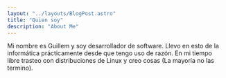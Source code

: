 ```yaml
---
layout: "../layouts/BlogPost.astro"
title: "Quien soy"
description: "About Me"
---
```

 
Mi nombre es Guillem y soy desarrollador de software. Llevo en esto de la informática prácticamente desde que tengo uso de razón. En mi tiempo libre trasteo con distribuciones de Linux y creo cosas (La mayoría no las termino).
